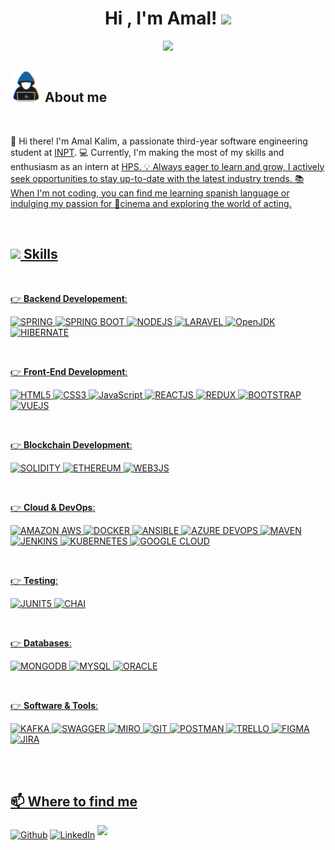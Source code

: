 
<h1 align="center"><b>Hi , I'm Amal! </b><img src="https://media.giphy.com/media/hvRJCLFzcasrR4ia7z/giphy.gif" width="35"></h1>

<p align="center">
  <a href="https://github.com/DenverCoder1/readme-typing-svg"><img src="https://readme-typing-svg.herokuapp.com?font=Time+New+Roman&color=cyan&size=25&center=true&vCenter=true&width=600&height=100&lines=Welcome+To+my+Profile..&hearts;"></a>
</p>


## <picture><img src = "https://github.com/0xAbdulKhalid/0xAbdulKhalid/raw/main/assets/mdImages/about_me.gif" width = 50px></picture> **About me**

<br>

👋 Hi there! I'm Amal Kalim, a passionate third-year software engineering student at <a href="http://www.inpt.ac.ma/">INPT</a>. 
💻 Currently, I'm making the most of my skills and enthusiasm as an intern at <a href="https://www.hps-worldwide.com/"> HPS.
💡  Always eager to learn and grow, I actively seek opportunities to stay up-to-date with the latest industry trends.
📚 When I'm not coding, you can find me learning spanish language or indulging my passion for 🎥cinema and exploring the world of acting.


<br>




## <img src="https://media2.giphy.com/media/QssGEmpkyEOhBCb7e1/giphy.gif?cid=ecf05e47a0n3gi1bfqntqmob8g9aid1oyj2wr3ds3mg700bl&rid=giphy.gif" width ="25"><b> Skills</b>
  
  <br>

<p align="center">

👉 **Backend Developement**:
  
  ![SPRING](https://img.shields.io/badge/Spring-6DB33F?style=for-the-badge&logo=spring&logoColor=white)
  ![SPRING BOOT](https://img.shields.io/badge/Spring_Boot-F2F4F9?style=for-the-badge&logo=spring-boot)
  ![NODEJS](https://img.shields.io/badge/Node.js-339933?style=for-the-badge&logo=nodedotjs&logoColor=white)
  ![LARAVEL](https://img.shields.io/badge/Laravel-FF2D20?style=for-the-badge&logo=laravel&logoColor=white)
  ![OpenJDK](https://img.shields.io/badge/OpenJDK-ED8B00?style=for-the-badge&logo=openjdk&logoColor=white)
  ![HIBERNATE](https://img.shields.io/badge/Hibernate-59666C?style=for-the-badge&logo=Hibernate&logoColor=white)
  
  <br>

👉 **Front-End Development**:

   ![HTML5](https://img.shields.io/badge/HTML5%20-%23E34F26.svg?style=for-the-badge&logo=html5&logoColor=white)
   ![CSS3](https://img.shields.io/badge/CSS%20-%231572B6.svg?style=for-the-badge&logo=css3&logoColor=white)
   ![JavaScript](https://img.shields.io/badge/JavaScript%20-%23F7DF1E.svg?style=for-the-badge&logo=javascript&logoColor=black)
   ![REACTJS](https://img.shields.io/badge/React-20232A?style=for-the-badge&logo=react&logoColor=61DAFB)
   ![REDUX](https://img.shields.io/badge/Redux-593D88?style=for-the-badge&logo=redux&logoColor=white)
   ![BOOTSTRAP](https://img.shields.io/badge/Bootstrap-563D7C?style=for-the-badge&logo=bootstrap&logoColor=white)
   ![VUEJS](https://img.shields.io/badge/Vue.js-35495E?style=for-the-badge&logo=vuedotjs&logoColor=4FC08D)
  
  <br>

👉 **Blockchain Development**:

  ![SOLIDITY](https://img.shields.io/badge/Solidity-e6e6e6?style=for-the-badge&logo=solidity&logoColor=black)
  ![ETHEREUM](https://img.shields.io/badge/Ethereum-3C3C3D?style=for-the-badge&logo=Ethereum&logoColor=white)
  ![WEB3JS](https://img.shields.io/badge/web3.js-F16822?style=for-the-badge&logo=web3.js&logoColor=white)

  <br>
  
 

👉 **Cloud & DevOps**:
  
  ![AMAZON AWS](https://img.shields.io/badge/Amazon_AWS-232F3E?style=for-the-badge&logo=amazon-aws&logoColor=white)
  ![DOCKER](https://img.shields.io/badge/Docker-2CA5E0?style=for-the-badge&logo=docker&logoColor=white)
  ![ANSIBLE](https://img.shields.io/badge/Ansible-000000?style=for-the-badge&logo=ansible&logoColor=white)
  ![AZURE DEVOPS](https://img.shields.io/badge/Azure_DevOps-0078D7?style=for-the-badge&logo=azure-devops&logoColor=white)
  ![MAVEN](https://img.shields.io/badge/apache_maven-C71A36?style=for-the-badge&logo=apachemaven&logoColor=white)
  ![JENKINS](https://img.shields.io/badge/Jenkins-D24939?style=for-the-badge&logo=Jenkins&logoColor=white)
  ![KUBERNETES](https://img.shields.io/badge/kubernetes-326ce5.svg?&style=for-the-badge&logo=kubernetes&logoColor=white)
  ![GOOGLE CLOUD](https://img.shields.io/badge/Google_Cloud-4285F4?style=for-the-badge&logo=google-cloud&logoColor=white)
  
  <br>
  
👉 **Testing**:
  
  ![JUNIT5](https://img.shields.io/badge/Junit5-25A162?style=for-the-badge&logo=junit5&logoColor=white)
  ![CHAI](https://img.shields.io/badge/chai-A30701?style=for-the-badge&logo=chai&logoColor=white)
  
  <br>
  
👉 **Databases**:
  
  ![MONGODB](https://img.shields.io/badge/MongoDB-4EA94B?style=for-the-badge&logo=mongodb&logoColor=white)
  ![MYSQL](https://img.shields.io/badge/MySQL-005C84?style=for-the-badge&logo=mysql&logoColor=white)
  ![ORACLE](https://img.shields.io/badge/Oracle-F80000?style=for-the-badge&logo=Oracle&logoColor=white)
  
  <br>

👉 **Software & Tools**: 
  
  ![KAFKA](https://img.shields.io/badge/Apache_Kafka-231F20?style=for-the-badge&logo=apache-kafka&logoColor=white)
  ![SWAGGER](https://img.shields.io/badge/Swagger-85EA2D?style=for-the-badge&logo=Swagger&logoColor=white)
  ![MIRO](https://img.shields.io/badge/Miro-F7C922?style=for-the-badge&logo=Miro&logoColor=050036)
  ![GIT](https://img.shields.io/badge/Git-F05032?style=for-the-badge&logo=git&logoColor=white)
  ![POSTMAN](https://img.shields.io/badge/Postman-FF6C37?style=for-the-badge&logo=Postman&logoColor=white)
  ![TRELLO](https://img.shields.io/badge/Trello-0052CC?style=for-the-badge&logo=trello&logoColor=white)
  ![FIGMA](https://img.shields.io/badge/Figma-F24E1E?style=for-the-badge&logo=figma&logoColor=white)
  ![JIRA](https://img.shields.io/badge/Jira-0052CC?style=for-the-badge&logo=Jira&logoColor=white)
</p>

<br><br>



## <b> 📫 Where to find me</b> 
 
<p><a href="https://github.com/AMALK319" target="_blank"><img alt="Github" src="https://img.shields.io/badge/GitHub-%2312100E.svg?&style=for-the-badge&logo=Github&logoColor=white" /></a> <a href="https://www.linkedin.com/in/amal-kalim-4648951b4/" target="_blank"><img alt="LinkedIn" src="https://img.shields.io/badge/linkedin-%230077B5.svg?&style=for-the-badge&logo=linkedin&logoColor=white" /></a> <a href="mailto:kalimamal07@gmail.com" target="_blank"><img src="https://img.shields.io/badge/gmail-%23EA4335.svg?style=for-the-badge&logo=gmail&logoColor=white" t=mail style="margin-bottom: 5px;" /></a>
</p>

 <br><br>



